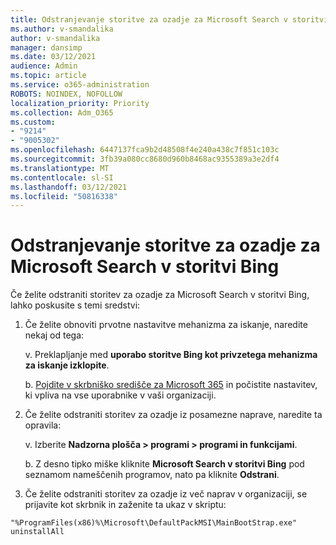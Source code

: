 ```yaml
---
title: Odstranjevanje storitve za ozadje za Microsoft Search v storitvi Bing
ms.author: v-smandalika
author: v-smandalika
manager: dansimp
ms.date: 03/12/2021
audience: Admin
ms.topic: article
ms.service: o365-administration
ROBOTS: NOINDEX, NOFOLLOW
localization_priority: Priority
ms.collection: Adm_O365
ms.custom:
- "9214"
- "9005302"
ms.openlocfilehash: 6447137fca9b2d48508f4e240a438c7f851c103c
ms.sourcegitcommit: 3fb39a080cc8680d960b8468ac9355389a3e2df4
ms.translationtype: MT
ms.contentlocale: sl-SI
ms.lasthandoff: 03/12/2021
ms.locfileid: "50816338"
---
```

# <a name="remove-the-background-service-for-microsoft-search-in-bing"></a>Odstranjevanje storitve za ozadje za Microsoft Search v storitvi Bing

Če želite odstraniti storitev za ozadje za Microsoft Search v storitvi Bing, lahko poskusite s temi sredstvi:

1. Če želite obnoviti prvotne nastavitve mehanizma za iskanje, naredite nekaj od tega:

    v. Preklapljanje med **uporabo storitve Bing kot privzetega [](https://docs.microsoft.com/deployoffice/microsoft-search-bing#change-whether-bing-is-the-default-search-engine-for-google-chrome) mehanizma za iskanje izklopite**.

    b. [Pojdite v skrbniško središče za Microsoft 365](https://docs.microsoft.com/deployoffice/microsoft-search-bing#configure-the-setting-in-the-microsoft-365-admin-center-to-allow-the-extension-to-be-installed) in počistite nastavitev, ki vpliva na vse uporabnike v vaši organizaciji.

2. Če želite odstraniti storitev za ozadje iz posamezne naprave, naredite ta opravila:

    v. Izberite **Nadzorna plošča > programi > programi in funkcijami**.

    b. Z desno tipko miške kliknite **Microsoft Search v storitvi Bing** pod seznamom nameščenih programov, nato pa kliknite **Odstrani**.

3. Če želite odstraniti storitev za ozadje iz več naprav v organizaciji, se prijavite kot skrbnik in zaženite ta ukaz v skriptu: 

`"%ProgramFiles(x86)%\Microsoft\DefaultPackMSI\MainBootStrap.exe" uninstallAll`

